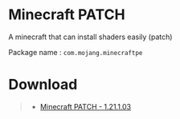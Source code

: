 # Minecraft PATCH
A minecraft that can install shaders easily (patch)

Package name : `com.mojang.minecraftpe`
# Download
> * [Minecraft PATCH - 1.21.1.03](https://www.mediafire.com/file/imp4w8lht2lpiom/android-minecraft-patch-1.21.1.03.apk/file)
